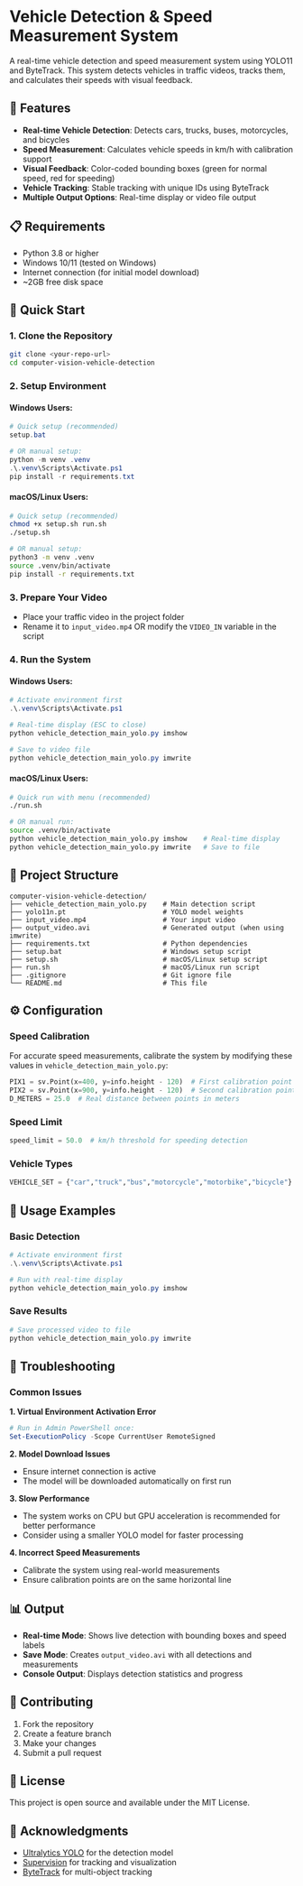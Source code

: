 # Vehicle Detection & Speed Measurement System

A real-time vehicle detection and speed measurement system using YOLO11 and ByteTrack. This system detects vehicles in traffic videos, tracks them, and calculates their speeds with visual feedback.

## 🚗 Features

- **Real-time Vehicle Detection**: Detects cars, trucks, buses, motorcycles, and bicycles
- **Speed Measurement**: Calculates vehicle speeds in km/h with calibration support
- **Visual Feedback**: Color-coded bounding boxes (green for normal speed, red for speeding)
- **Vehicle Tracking**: Stable tracking with unique IDs using ByteTrack
- **Multiple Output Options**: Real-time display or video file output

## 📋 Requirements

- Python 3.8 or higher
- Windows 10/11 (tested on Windows)
- Internet connection (for initial model download)
- ~2GB free disk space

## 🚀 Quick Start

### 1. Clone the Repository
```bash
git clone <your-repo-url>
cd computer-vision-vehicle-detection
```

### 2. Setup Environment

#### Windows Users:
```powershell
# Quick setup (recommended)
setup.bat

# OR manual setup:
python -m venv .venv
.\.venv\Scripts\Activate.ps1
pip install -r requirements.txt
```

#### macOS/Linux Users:
```bash
# Quick setup (recommended)
chmod +x setup.sh run.sh
./setup.sh

# OR manual setup:
python3 -m venv .venv
source .venv/bin/activate
pip install -r requirements.txt
```

### 3. Prepare Your Video
- Place your traffic video in the project folder
- Rename it to `input_video.mp4` OR modify the `VIDEO_IN` variable in the script

### 4. Run the System

#### Windows Users:
```powershell
# Activate environment first
.\.venv\Scripts\Activate.ps1

# Real-time display (ESC to close)
python vehicle_detection_main_yolo.py imshow

# Save to video file
python vehicle_detection_main_yolo.py imwrite
```

#### macOS/Linux Users:
```bash
# Quick run with menu (recommended)
./run.sh

# OR manual run:
source .venv/bin/activate
python vehicle_detection_main_yolo.py imshow    # Real-time display
python vehicle_detection_main_yolo.py imwrite   # Save to file
```

## 📁 Project Structure

```
computer-vision-vehicle-detection/
├── vehicle_detection_main_yolo.py    # Main detection script
├── yolo11n.pt                        # YOLO model weights
├── input_video.mp4                   # Your input video
├── output_video.avi                  # Generated output (when using imwrite)
├── requirements.txt                  # Python dependencies
├── setup.bat                         # Windows setup script
├── setup.sh                          # macOS/Linux setup script
├── run.sh                            # macOS/Linux run script
├── .gitignore                        # Git ignore file
└── README.md                         # This file
```

## ⚙️ Configuration

### Speed Calibration
For accurate speed measurements, calibrate the system by modifying these values in `vehicle_detection_main_yolo.py`:

```python
PIX1 = sv.Point(x=400, y=info.height - 120)  # First calibration point
PIX2 = sv.Point(x=900, y=info.height - 120)  # Second calibration point  
D_METERS = 25.0  # Real distance between points in meters
```

### Speed Limit
```python
speed_limit = 50.0  # km/h threshold for speeding detection
```

### Vehicle Types
```python
VEHICLE_SET = {"car","truck","bus","motorcycle","motorbike","bicycle"}
```

## 🎯 Usage Examples

### Basic Detection
```powershell
# Activate environment first
.\.venv\Scripts\Activate.ps1

# Run with real-time display
python vehicle_detection_main_yolo.py imshow
```

### Save Results
```powershell
# Save processed video to file
python vehicle_detection_main_yolo.py imwrite
```

## 🔧 Troubleshooting

### Common Issues

**1. Virtual Environment Activation Error**
```powershell
# Run in Admin PowerShell once:
Set-ExecutionPolicy -Scope CurrentUser RemoteSigned
```

**2. Model Download Issues**
- Ensure internet connection is active
- The model will be downloaded automatically on first run

**3. Slow Performance**
- The system works on CPU but GPU acceleration is recommended for better performance
- Consider using a smaller YOLO model for faster processing

**4. Incorrect Speed Measurements**
- Calibrate the system using real-world measurements
- Ensure calibration points are on the same horizontal line

## 📊 Output

- **Real-time Mode**: Shows live detection with bounding boxes and speed labels
- **Save Mode**: Creates `output_video.avi` with all detections and measurements
- **Console Output**: Displays detection statistics and progress

## 🤝 Contributing

1. Fork the repository
2. Create a feature branch
3. Make your changes
4. Submit a pull request

## 📄 License

This project is open source and available under the MIT License.

## 🙏 Acknowledgments

- [Ultralytics YOLO](https://github.com/ultralytics/ultralytics) for the detection model
- [Supervision](https://github.com/roboflow/supervision) for tracking and visualization
- [ByteTrack](https://github.com/ifzhang/ByteTrack) for multi-object tracking



